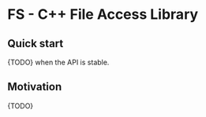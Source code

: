 # FS - C++ File Access Library

## Quick start

{TODO} when the API is stable.

## Motivation

{TODO}
